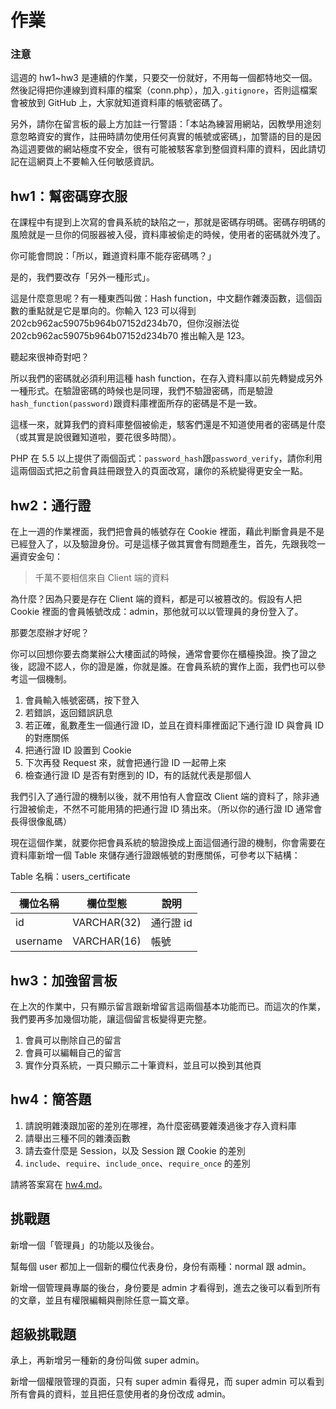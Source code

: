# 作業

### 注意

這週的 hw1~hw3 是連續的作業，只要交一份就好，不用每一個都特地交一個。然後記得把你連線到資料庫的檔案（conn.php），加入`.gitignore`，否則這檔案會被放到 GitHub 上，大家就知道資料庫的帳號密碼了。

另外，請你在留言板的最上方加註一行警語：「本站為練習用網站，因教學用途刻意忽略資安的實作，註冊時請勿使用任何真實的帳號或密碼」，加警語的目的是因為這週要做的網站極度不安全，很有可能被駭客拿到整個資料庫的資料，因此請切記在這網頁上不要輸入任何敏感資訊。

## hw1：幫密碼穿衣服

在課程中有提到上次寫的會員系統的缺陷之一，那就是密碼存明碼。密碼存明碼的風險就是一旦你的伺服器被入侵，資料庫被偷走的時候，使用者的密碼就外洩了。

你可能會問說：「所以，難道資料庫不能存密碼嗎？」

是的，我們要改存「另外一種形式」。

這是什麼意思呢？有一種東西叫做：Hash function，中文翻作雜湊函數，這個函數的重點就是它是單向的。你輸入 123 可以得到 202cb962ac59075b964b07152d234b70，但你沒辦法從 202cb962ac59075b964b07152d234b70 推出輸入是 123。

聽起來很神奇對吧？

所以我們的密碼就必須利用這種 hash function，在存入資料庫以前先轉變成另外一種形式。在驗證密碼的時候也是同理，我們不驗證密碼，而是驗證`hash_function(password)`跟資料庫裡面所存的密碼是不是一致。

這樣一來，就算我們的資料庫整個被偷走，駭客們還是不知道使用者的密碼是什麼（或其實是說很難知道啦，要花很多時間）。

PHP 在 5.5 以上提供了兩個函式：`password_hash`跟`password_verify`，請你利用這兩個函式把之前會員註冊跟登入的頁面改寫，讓你的系統變得更安全一點。

## hw2：通行證

在上一週的作業裡面，我們把會員的帳號存在 Cookie 裡面，藉此判斷會員是不是已經登入了，以及驗證身份。可是這樣子做其實會有問題產生，首先，先跟我唸一遍資安金句：

> 千萬不要相信來自 Client 端的資料

為什麼？因為只要是存在 Client 端的資料，都是可以被篡改的。假設有人把 Cookie 裡面的會員帳號改成：admin，那他就可以以管理員的身份登入了。

那要怎麼辦才好呢？

你可以回想你要去商業辦公大樓面試的時候，通常會要你在櫃檯換證。換了證之後，認證不認人，你的證是誰，你就是誰。在會員系統的實作上面，我們也可以參考這一個機制。

1. 會員輸入帳號密碼，按下登入
2. 若錯誤，返回錯誤訊息
3. 若正確，亂數產生一個通行證 ID，並且在資料庫裡面記下通行證 ID 與會員 ID 的對應關係
4. 把通行證 ID 設置到 Cookie
5. 下次再發 Request 來，就會把通行證 ID 一起帶上來
6. 檢查通行證 ID 是否有對應到的 ID，有的話就代表是那個人

我們引入了通行證的機制以後，就不用怕有人會竄改 Client 端的資料了，除非通行證被偷走，不然不可能用猜的把通行證 ID 猜出來。（所以你的通行證 ID 通常會長得很像亂碼）

現在這個作業，就要你把會員系統的驗證換成上面這個通行證的機制，你會需要在資料庫新增一個 Table 來儲存通行證跟帳號的對應關係，可參考以下結構：

Table 名稱：users_certificate

| 欄位名稱 | 欄位型態 | 說明 |
|----------|----------|------|
|  id  |    VARCHAR(32)      | 通行證 id     |
| username   | VARCHAR(16) | 帳號  |

## hw3：加強留言板

在上次的作業中，只有顯示留言跟新增留言這兩個基本功能而已。而這次的作業，我們要再多加幾個功能，讓這個留言板變得更完整。

1. 會員可以刪除自己的留言
2. 會員可以編輯自己的留言
3. 實作分頁系統，一頁只顯示二十筆資料，並且可以換到其他頁

## hw4：簡答題

1. 請說明雜湊跟加密的差別在哪裡，為什麼密碼要雜湊過後才存入資料庫
2. 請舉出三種不同的雜湊函數
3. 請去查什麼是 Session，以及 Session 跟 Cookie 的差別
4. `include`、`require`、`include_once`、`require_once` 的差別

請將答案寫在 [hw4.md](hw4.md)。

## 挑戰題

新增一個「管理員」的功能以及後台。

幫每個 user 都加上一個新的欄位代表身份，身份有兩種：normal 跟 admin。

新增一個管理員專屬的後台，身份要是 admin 才看得到，進去之後可以看到所有的文章，並且有權限編輯與刪除任意一篇文章。

## 超級挑戰題

承上，再新增另一種新的身份叫做 super admin。

新增一個權限管理的頁面，只有 super admin 看得見，而 super admin 可以看到所有會員的資料，並且把任意使用者的身份改成 admin。

